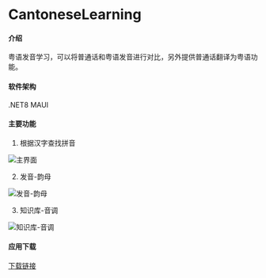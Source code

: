 # CantoneseLearning
#### 介绍
粤语发音学习，可以将普通话和粤语发音进行对比，另外提供普通话翻译为粤语功能。

#### 软件架构
.NET8 MAUI

#### 主要功能
1. 根据汉字查找拼音

![主界面](https://github.com/wi-wik/StaticResources/raw/master/images/screenshots/CantoneseLearning/main.jpg)

2. 发音-韵母

![发音-韵母](https://github.com/wi-wik/StaticResources/raw/master/images/screenshots/CantoneseLearning/vowels.jpg)

3. 知识库-音调

![知识库-音调](https://github.com/wi-wik/StaticResources/raw/master/images/screenshots/CantoneseLearning/syllabletone.jpg)


#### 应用下载
[下载链接](https://pan.baidu.com/s/1jmYCJYGxblII7htRQsfx4g?pwd=ycan)
